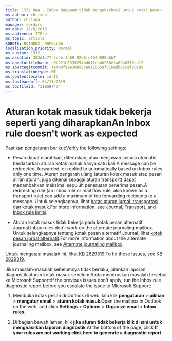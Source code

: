 ```yaml
---
title: 1332 OWA - Inbox Bapepam tidak mengeksekusi untuk kotak pesan
ms.author: chrisda
author: chrisda
manager: serdars
ms.date: 12/8/2018
ms.audience: ITPro
ms.topic: article
ROBOTS: NOINDEX, NOFOLLOW
localization_priority: Normal
ms.custom: 1332
ms.assetid: 383d1c77-5e4b-4a69-92d6-c404d890b6b7
ms.openlocfilehash: c0b221b5335254bd0f1eb4b258efa6946376ca12
ms.sourcegitcommit: 1a4b8fa9e38a95ca811085af516edb81caf2018c
ms.translationtype: MT
ms.contentlocale: id-ID
ms.lasthandoff: 04/13/2019
ms.locfileid: "31858747"
---
```

# <a name="an-inbox-rule-doesnt-work-as-expected"></a><span data-ttu-id="5868e-102">Aturan kotak masuk tidak bekerja seperti yang diharapkan</span><span class="sxs-lookup"><span data-stu-id="5868e-102">An Inbox rule doesn't work as expected</span></span>

<span data-ttu-id="5868e-103">Pastikan pengaturan berikut:</span><span class="sxs-lookup"><span data-stu-id="5868e-103">Verify the following settings:</span></span>

- <span data-ttu-id="5868e-104">Pesan dapat diarahkan, diteruskan, atau menjawab secara otomatis berdasarkan aturan kotak masuk hanya satu kali.</span><span class="sxs-lookup"><span data-stu-id="5868e-104">A message can be redirected, forwarded, or replied to automatically based on Inbox rules only one time.</span></span> <span data-ttu-id="5868e-105">Aturan pengarah ulang (aturan kotak masuk atau pesan aliran aturan, juga dikenal sebagai aturan transport) dapat menambahkan maksimal sepuluh penerusan penerima pesan.</span><span class="sxs-lookup"><span data-stu-id="5868e-105">A redirecting rule (an Inbox rule or mail flow rule, also known as a transport rule) can add a maximum of ten forwarding recipients to a message.</span></span> <span data-ttu-id="5868e-106">Untuk selengkapnya, lihat [batas aturan jurnal, transportasi, dan kotak masuk](https://docs.microsoft.com/office365/servicedescriptions/exchange-online-service-description/exchange-online-limits).</span><span class="sxs-lookup"><span data-stu-id="5868e-106">For more information, see [Journal, Transport, and Inbox rule limits](https://docs.microsoft.com/office365/servicedescriptions/exchange-online-service-description/exchange-online-limits).</span></span>

- <span data-ttu-id="5868e-107">Aturan kotak masuk tidak bekerja pada kotak pesan alternatif Journal.</span><span class="sxs-lookup"><span data-stu-id="5868e-107">Inbox rules don't work on the alternate journaling mailbox.</span></span> <span data-ttu-id="5868e-108">Untuk selengkapnya tentang kotak pesan alternatif Journal, lihat [kotak pesan jurnal alternatif](https://docs.microsoft.com/Exchange/security-and-compliance/journaling/journaling#alternate-journaling-mailbox).</span><span class="sxs-lookup"><span data-stu-id="5868e-108">For more information about the alternate journaling mailbox, see [Alternate journaling mailbox](https://docs.microsoft.com/Exchange/security-and-compliance/journaling/journaling#alternate-journaling-mailbox).</span></span>

<span data-ttu-id="5868e-109">Untuk mengatasi masalah ini, lihat [KB 2829319](https://support.microsoft.com/kb/2829319).</span><span class="sxs-lookup"><span data-stu-id="5868e-109">To fix these issues, see [KB 2829319](https://support.microsoft.com/kb/2829319).</span></span>

<span data-ttu-id="5868e-110">Jika masalah-masalah sebelumnya tidak berlaku, jalankan laporan diagnostik aturan kotak masuk sebelum Anda meneruskan masalah tersebut ke Microsoft Support:</span><span class="sxs-lookup"><span data-stu-id="5868e-110">If the previous issues don't apply, run the Inbox rule diagnostic report before you escalate the issue to Microsoft Support:</span></span>

1. <span data-ttu-id="5868e-111">Membuka kotak pesan di Outlook di web, lalu klik **pengaturan** \> **pilihan** \> **mengatur email** \> **aturan kotak masuk**.</span><span class="sxs-lookup"><span data-stu-id="5868e-111">Open the mailbox in Outlook on the web, and click **Settings** \> **Options** \> **Organize email** \> **Inbox rules**.</span></span>

2. <span data-ttu-id="5868e-112">Di bagian bawah laman, klik **jika aturan tidak bekerja klik di sini untuk menghasilkan laporan diagnostik**.</span><span class="sxs-lookup"><span data-stu-id="5868e-112">At the bottom of the page, click **If your rules are not working click here to generate a diagnostic report**.</span></span>
